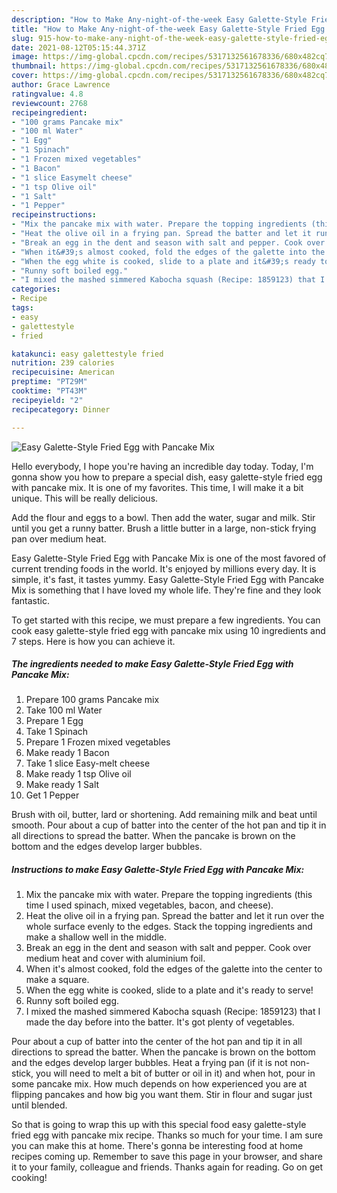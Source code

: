 ```yaml
---
description: "How to Make Any-night-of-the-week Easy Galette-Style Fried Egg with Pancake Mix"
title: "How to Make Any-night-of-the-week Easy Galette-Style Fried Egg with Pancake Mix"
slug: 915-how-to-make-any-night-of-the-week-easy-galette-style-fried-egg-with-pancake-mix
date: 2021-08-12T05:15:44.371Z
image: https://img-global.cpcdn.com/recipes/5317132561678336/680x482cq70/easy-galette-style-fried-egg-with-pancake-mix-recipe-main-photo.jpg
thumbnail: https://img-global.cpcdn.com/recipes/5317132561678336/680x482cq70/easy-galette-style-fried-egg-with-pancake-mix-recipe-main-photo.jpg
cover: https://img-global.cpcdn.com/recipes/5317132561678336/680x482cq70/easy-galette-style-fried-egg-with-pancake-mix-recipe-main-photo.jpg
author: Grace Lawrence
ratingvalue: 4.8
reviewcount: 2768
recipeingredient:
- "100 grams Pancake mix"
- "100 ml Water"
- "1 Egg"
- "1 Spinach"
- "1 Frozen mixed vegetables"
- "1 Bacon"
- "1 slice Easymelt cheese"
- "1 tsp Olive oil"
- "1 Salt"
- "1 Pepper"
recipeinstructions:
- "Mix the pancake mix with water. Prepare the topping ingredients (this time I used spinach, mixed vegetables, bacon, and cheese)."
- "Heat the olive oil in a frying pan. Spread the batter and let it run over the whole surface evenly to the edges. Stack the topping ingredients and make a shallow well in the middle."
- "Break an egg in the dent and season with salt and pepper. Cook over medium heat and cover with aluminium foil."
- "When it&#39;s almost cooked, fold the edges of the galette into the center to make a square."
- "When the egg white is cooked, slide to a plate and it&#39;s ready to serve!"
- "Runny soft boiled egg."
- "I mixed the mashed simmered Kabocha squash (Recipe: 1859123) that I made the day before into the batter. It&#39;s got plenty of vegetables."
categories:
- Recipe
tags:
- easy
- galettestyle
- fried

katakunci: easy galettestyle fried 
nutrition: 239 calories
recipecuisine: American
preptime: "PT29M"
cooktime: "PT43M"
recipeyield: "2"
recipecategory: Dinner

---
```



![Easy Galette-Style Fried Egg with Pancake Mix](https://img-global.cpcdn.com/recipes/5317132561678336/680x482cq70/easy-galette-style-fried-egg-with-pancake-mix-recipe-main-photo.jpg)

Hello everybody, I hope you're having an incredible day today. Today, I'm gonna show you how to prepare a special dish, easy galette-style fried egg with pancake mix. It is one of my favorites. This time, I will make it a bit unique. This will be really delicious.

Add the flour and eggs to a bowl. Then add the water, sugar and milk. Stir until you get a runny batter. Brush a little butter in a large, non-stick frying pan over medium heat.

Easy Galette-Style Fried Egg with Pancake Mix is one of the most favored of current trending foods in the world. It's enjoyed by millions every day. It is simple, it's fast, it tastes yummy. Easy Galette-Style Fried Egg with Pancake Mix is something that I have loved my whole life. They're fine and they look fantastic.


To get started with this recipe, we must prepare a few ingredients. You can cook easy galette-style fried egg with pancake mix using 10 ingredients and 7 steps. Here is how you can achieve it.

<!--inarticleads1-->

##### The ingredients needed to make Easy Galette-Style Fried Egg with Pancake Mix:

1. Prepare 100 grams Pancake mix
1. Take 100 ml Water
1. Prepare 1 Egg
1. Take 1 Spinach
1. Prepare 1 Frozen mixed vegetables
1. Make ready 1 Bacon
1. Take 1 slice Easy-melt cheese
1. Make ready 1 tsp Olive oil
1. Make ready 1 Salt
1. Get 1 Pepper


Brush with oil, butter, lard or shortening. Add remaining milk and beat until smooth. Pour about a cup of batter into the center of the hot pan and tip it in all directions to spread the batter. When the pancake is brown on the bottom and the edges develop larger bubbles. 

<!--inarticleads2-->

##### Instructions to make Easy Galette-Style Fried Egg with Pancake Mix:

1. Mix the pancake mix with water. Prepare the topping ingredients (this time I used spinach, mixed vegetables, bacon, and cheese).
1. Heat the olive oil in a frying pan. Spread the batter and let it run over the whole surface evenly to the edges. Stack the topping ingredients and make a shallow well in the middle.
1. Break an egg in the dent and season with salt and pepper. Cook over medium heat and cover with aluminium foil.
1. When it&#39;s almost cooked, fold the edges of the galette into the center to make a square.
1. When the egg white is cooked, slide to a plate and it&#39;s ready to serve!
1. Runny soft boiled egg.
1. I mixed the mashed simmered Kabocha squash (Recipe: 1859123) that I made the day before into the batter. It&#39;s got plenty of vegetables.


Pour about a cup of batter into the center of the hot pan and tip it in all directions to spread the batter. When the pancake is brown on the bottom and the edges develop larger bubbles. Heat a frying pan (if it is not non-stick, you will need to melt a bit of butter or oil in it) and when hot, pour in some pancake mix. How much depends on how experienced you are at flipping pancakes and how big you want them. Stir in flour and sugar just until blended. 

So that is going to wrap this up with this special food easy galette-style fried egg with pancake mix recipe. Thanks so much for your time. I am sure you can make this at home. There's gonna be interesting food at home recipes coming up. Remember to save this page in your browser, and share it to your family, colleague and friends. Thanks again for reading. Go on get cooking!
